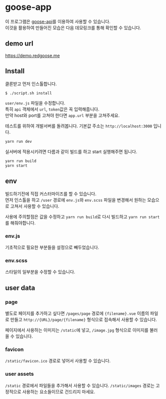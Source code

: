 # goose-app

이 프로그램은 [goose-api](https://github.com/redgoose-dev/goose-api)를 이용하여 사용할 수 있습니다.  
이것을 활용하여 만들어진 모습은 다음 데모링크를 통해 확인할 수 있습니다.

## demo url

https://demo.redgoose.me


## Install

클론받고 먼저 인스톨합니다.

```bash
$ ./script.sh install
```

`user/env.js` 파일을 수정합니다.  
특히 `api` 객체에서 `url`, `token`값은 꼭 입력해줍니다.  
만약 host와 port를 고쳐야 한다면 `app.url` 부분을 고쳐주세요.

테스트를 위하여 개발서버를 돌려봅니다. 기본값 주소는 `http://localhost:3000` 입니다.

```bash
yarn run dev
```

실서버에 적용시키려면 다름과 같이 빌드를 하고 start 실행해주면 됩니다.

```bash
yarn run build
yarn start
```


## env

빌드하기전에 직접 커스터마이즈를 할 수 있습니다.  
먼저 인스톨을 하고 `/user` 경로에 `env.js`와 `env.scss` 파일을 변경해서 원하는 모습으로 고쳐서 사용할 수 있습니다.

사용에 주의할점은 값을 수정하고 `yarn run build`로 다시 빌드하고 `yarn run start`를 해줘야합니다.

### env.js
기초적으로 필요한 부분들을 설정으로 빼두었습니다.

### env.scss
스타일의 일부분을 수정할 수 있습니다.


## user data

### page

별도로 페이지를 추가하고 싶다면 `/pages/page` 경로에 `{filename}.vue` 이름의 파일로 만들고 `http://{URL}/page/{filename}` 형식으로 접속해서 사용할 수 있습니다.

페이지에서 사용하는 이미지는 `/static`에 넣고, `/image.jpg` 형식으로 이미지를 불러올 수 있습니다.

### favicon

`/static/favicon.ico` 경로로 넣어서 사용할 수 있습니다.

### user assets

`/static` 경로에서 파일들을 추가해서 사용할 수 있습니다. `/static/images` 경로는 고정적으로 사용하는 요소들이므로 건드리지 마세요.